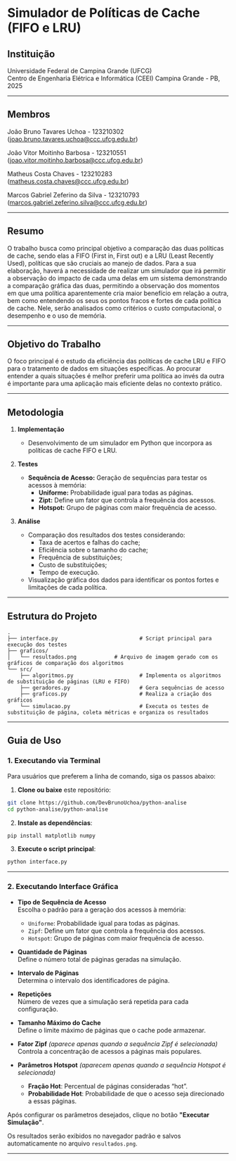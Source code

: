 # Simulador de Políticas de Cache (FIFO e LRU)

## Instituição  
Universidade Federal de Campina Grande (UFCG)  
Centro de Engenharia Elétrica e Informática (CEEI) 
Campina Grande - PB, 2025  

---

## Membros

João Bruno Tavares Uchoa - 123210302 (joao.bruno.tavares.uchoa@ccc.ufcg.edu.br)

João Vitor Moitinho Barbosa - 123210551 (joao.vitor.moitinho.barbosa@ccc.ufcg.edu.br)

Matheus Costa Chaves - 123210283 (matheus.costa.chaves@ccc.ufcg.edu.br)

Marcos Gabriel Zeferino da Silva - 123210793 (marcos.gabriel.zeferino.silva@ccc.ufcg.edu.br)

---

## Resumo  
O trabalho busca como principal objetivo a comparação das duas políticas de cache, sendo elas a FIFO (First in, First out) e a LRU (Least Recently Used), políticas que são cruciais ao manejo de dados. Para a sua elaboração, haverá a necessidade de realizar um simulador que irá permitir a observação do impacto de cada uma delas em um sistema demonstrando a comparação gráfica das duas, permitindo a observação dos momentos em que uma política aparentemente cria maior benefício em relação a outra, bem como entendendo os seus os pontos fracos e fortes de cada política de cache. Nele, serão analisados como critérios o custo computacional, o desempenho e o uso de memória.

---

## Objetivo do Trabalho  
O foco principal é o estudo da eficiência das políticas de cache LRU e FIFO para o tratamento de dados em situações específicas. Ao procurar entender a quais situações é melhor preferir uma política ao invés da outra é importante para uma aplicação mais eficiente delas no contexto prático.

---

## Metodologia

1. **Implementação**  
   - Desenvolvimento de um simulador em Python que incorpora as políticas de cache FIFO e LRU.

2. **Testes**  
   - **Sequência de Acesso:** Geração de sequências para testar os acessos à memória:
     - **Uniforme:** Probabilidade igual para todas as páginas.
     - **Zipt:** Define um fator que controla a frequência dos acessos.
     - **Hotspot:** Grupo de páginas com maior frequência de acesso.

3. **Análise**  
   - Comparação dos resultados dos testes considerando:
     - Taxa de acertos e falhas do cache;
     - Eficiência sobre o tamanho do cache;
     - Frequência de substituições;
     - Custo de substituições;
     - Tempo de execução.
   - Visualização gráfica dos dados para identificar os pontos fortes e limitações de cada política.

---

## Estrutura do Projeto

```plaintext
.
├── interface.py                          # Script principal para execução dos testes
├── graficos/
│   └── resultados.png		      # Arquivo de imagem gerado com os gráficos de comparação dos algoritmos
└── src/
    ├── algoritmos.py                     # Implementa os algoritmos de substituição de páginas (LRU e FIFO)
    ├── geradores.py                      # Gera sequências de acesso
    ├── graficos.py                       # Realiza a criação dos gráficos
    └── simulacao.py                      # Executa os testes de substituição de página, coleta métricas e organiza os resultados

```

---

## Guia de Uso


### 1. Executando via Terminal

Para usuários que preferem a linha de comando, siga os passos abaixo:

1. **Clone ou baixe** este repositório:
```bash
git clone https://github.com/DevBrunoUchoa/python-analise
cd python-analise/python-analise
```

2. **Instale as dependências**:
```bash
pip install matplotlib numpy
```

3. **Execute o script principal**:
```bash
python interface.py
```

---

### 2. Executando Interface Gráfica

- **Tipo de Sequência de Acesso**  
  Escolha o padrão para a geração dos acessos à memória:
  - `Uniforme`: Probabilidade igual para todas as páginas.
  - `Zipf`: Define um fator que controla a frequência dos acessos.
  - `Hotspot`: Grupo de páginas com maior frequência de acesso.

- **Quantidade de Páginas**  
  Define o número total de páginas geradas na simulação.

- **Intervalo de Páginas**  
  Determina o intervalo dos identificadores de página.

- **Repetições**  
  Número de vezes que a simulação será repetida para cada configuração.

- **Tamanho Máximo do Cache**  
  Define o limite máximo de páginas que o cache pode armazenar.

- **Fator Zipf** *(aparece apenas quando a sequência Zipf é selecionada)*  
  Controla a concentração de acessos a páginas mais populares.

- **Parâmetros Hotspot** *(aparecem apenas quando a sequência Hotspot é selecionada)*  
  - **Fração Hot**: Percentual de páginas consideradas “hot”.
  - **Probabilidade Hot**: Probabilidade de que o acesso seja direcionado a essas páginas.

Após configurar os parâmetros desejados, clique no botão **"Executar Simulação"**.

Os resultados serão exibidos no navegador padrão e salvos automaticamente no arquivo `resultados.png`.

---
